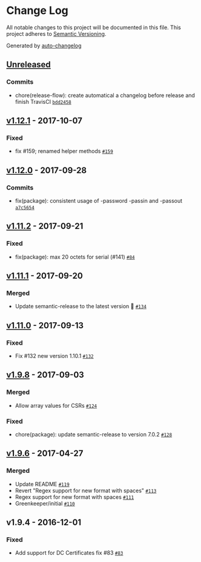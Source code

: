 # Change Log
All notable changes to this project will be documented in this file. This project adheres to [Semantic Versioning](http://semver.org/).

Generated by [auto-changelog](https://github.com/CookPete/auto-changelog)


## [Unreleased](https://github.com/Dexus/pem/compare/v1.12.1...HEAD)

### Commits
* chore(release-flow): create automatical a changelog before release and finish TravisCI [`bdd2458`](https://github.com/Dexus/pem/commit/bdd24582c64b5273b32a817df109b140c1b47574)


## [v1.12.1](https://github.com/Dexus/pem/compare/v1.12.0...v1.12.1) - 2017-10-07

### Fixed
* fix #159; renamed helper methods [`#159`](https://github.com/Dexus/pem/issues/159)


## [v1.12.0](https://github.com/Dexus/pem/compare/v1.11.2...v1.12.0) - 2017-09-28

### Commits
* fix(package): consistent usage of -password -passin and -passout [`a7c5654`](https://github.com/Dexus/pem/commit/a7c56541ede4a8979eb83d513c6521efcbb1dd96)


## [v1.11.2](https://github.com/Dexus/pem/compare/v1.11.1...v1.11.2) - 2017-09-21

### Fixed
* fix(package): max 20 octets for serial (#141) [`#84`](https://github.com/Dexus/pem/issues/84)


## [v1.11.1](https://github.com/Dexus/pem/compare/v1.11.0...v1.11.1) - 2017-09-20

### Merged
* Update semantic-release to the latest version 🚀 [`#134`](https://github.com/Dexus/pem/pull/134)


## [v1.11.0](https://github.com/Dexus/pem/compare/v1.9.8...v1.11.0) - 2017-09-13

### Fixed
* Fix #132 new version 1.10.1 [`#132`](https://github.com/Dexus/pem/issues/132)


## [v1.9.8](https://github.com/Dexus/pem/compare/v1.9.6...v1.9.8) - 2017-09-03

### Merged
* Allow array values for CSRs [`#124`](https://github.com/Dexus/pem/pull/124)

### Fixed
* chore(package): update semantic-release to version 7.0.2 [`#128`](https://github.com/Dexus/pem/issues/128)


## [v1.9.6](https://github.com/Dexus/pem/compare/v1.9.4...v1.9.6) - 2017-04-27

### Merged
* Update README [`#119`](https://github.com/Dexus/pem/pull/119)
* Revert "Regex support for new format with spaces" [`#113`](https://github.com/Dexus/pem/pull/113)
* Regex support for new format with spaces [`#111`](https://github.com/Dexus/pem/pull/111)
* Greenkeeper/initial [`#110`](https://github.com/Dexus/pem/pull/110)


## v1.9.4 - 2016-12-01

### Fixed
* Add support for DC Certificates fix #83 [`#83`](https://github.com/Dexus/pem/issues/83)
